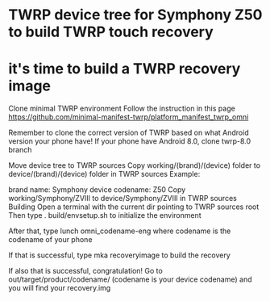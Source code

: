 # TWRP device tree for Symphony Z50 to build TWRP touch recovery 
# it's time to build a TWRP recovery image
Clone minimal TWRP environment
Follow the instruction in this page
https://github.com/minimal-manifest-twrp/platform_manifest_twrp_omni

Remember to clone the correct version of TWRP based on what Android version your phone have! If your phone have Android 8.0, clone twrp-8.0 branch

Move device tree to TWRP sources
Copy working/(brand)/(device) folder to device/(brand)/(device) folder in TWRP sources
Example:

brand name: Symphony 
device codename: Z50
Copy working/Symphony/ZVIII to device/Symphony/ZVIII in TWRP sources
Building
Open a terminal with the current dir pointing to TWRP sources root
Then type
. build/envsetup.sh
to initialize the environment

After that, type
lunch omni_codename-eng
where codename is the codename of your phone

If that is successful, type
mka recoveryimage
to build the recovery

If also that is successful, congratulation!
Go to out/target/product/codename/ (codename is your device codename) and you will find your recovery.img
